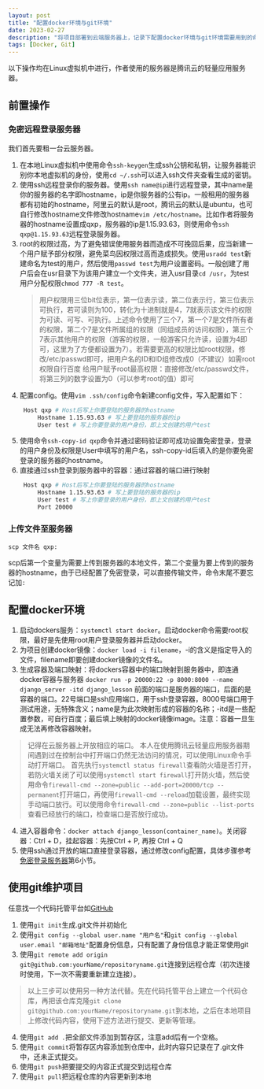```yaml
---
layout: post
title: "配置docker环境与git环境"
date: 2023-02-27 
description: "将项目部署到云端服务器上，记录下配置docker环境与git环境需要用到的命令"
tags: [Docker, Git]
---   
```



以下操作均在Linux虚拟机中进行，作者使用的服务器是腾讯云的轻量应用服务器。


## 前置操作

### 免密远程登录服务器

我们首先要租一台云服务器。
1. 在本地Linux虚拟机中使用命令`ssh-keygen`生成ssh公钥和私钥，让服务器能识别你本地虚拟机的身份，使用`cd ~/.ssh`可以进入ssh文件夹查看生成的密钥。
2. 使用ssh远程登录你的服务器。使用`ssh name@ip`进行远程登录，其中name是你的服务器的名字即hostname，ip是你服务器的公有ip。一般租用的服务器都有初始的hostname，阿里云的默认是root，腾讯云的默认是ubuntu，也可自行修改hostname文件修改hostname`vim /etc/hostname`。比如作者将服务器的hostname设置成qxp，服务器的ip是1.15.93.63，则使用命令`ssh qxp@1.15.93.63`远程登录服务器。
3. root的权限过高，为了避免错误使用服务器而造成不可挽回后果，应当新建一个用户赋予部分权限，避免菜鸟因权限过高而造成损失。使用`usradd test`新建命名为test的用户，然后使用`passwd test`为用户设置密码。一般创建了用户后会在usr目录下为该用户建立一个文件夹，进入usr目录`cd /usr`，为test用户分配权限`chmod 777 -R test`。
   > 用户权限用三位bit位表示，第一位表示读，第二位表示行，第三位表示可执行，若可读则为100，转化为十进制就是4，7就表示该文件的权限为可读、可写、可执行。上述命令使用了三个7，第一个7是文件所有者的权限，第二个7是文件所属组的权限（同组成员的访问权限），第三个7表示其他用户的权限（游客的权限，一般游客只允许读，设置为4即可，这里为了方便都设置为7）。若需要更高的权限比如root权限，修改/etc/passwd即可，把用户名的ID和ID组修改成0（不建议）如需root权限自行百度
   > 给用户赋予root最高权限：直接修改/etc/passwd文件，将第三列的数字设置为0（可以参考root的值）即可
4. 配置config。使用`vim .ssh/config`命令新建config文件，写入配置如下：
   ```bash
    Host qxp # Host后写上你要登陆的服务器的hostname
        Hostname 1.15.93.63 # 写上要登陆的服务器的ip
        User test # 写上你要登录的用户身份，即上文创建的用户test
   ```
5. 使用命令`ssh-copy-id qxp`命令并通过密码验证即可成功设置免密登录，登录的用户身份及权限是User中填写的用户名，ssh-copy-id后填入的是你要免密登录的服务器的hostname。
6. 直接通过ssh登录到服务器中的容器：通过容器的端口进行映射
   ```bash
    Host qxp # Host后写上你要登陆的服务器的hostname
        Hostname 1.15.93.63 # 写上要登陆的服务器的ip
        User test # 写上你要登录的用户身份，即上文创建的用户test
        Port 20000
   ```

### 上传文件至服务器
`scp 文件名 qxp:`

scp后第一个变量为需要上传到服务器的本地文件，第二个变量为要上传到的服务器的hostname，由于已经配置了免密登录，可以直接传输文件，命令末尾不要忘记加`:`

## 配置docker环境

1. 启动dockers服务：`systemctl start docker`。启动docker命令需要root权限，最好是先使用root用户登录服务器并启动docker。
2. 为项目创建docker镜像：`docker load -i filename`，-i的含义是指定导入的文件，filename即要创建docker镜像的文件名。
3. 生成容器及端口映射：将dockers容器中的端口映射到服务器中，即连通docker容器与服务器 `docker run -p 20000:22 -p 8000:8000 --name django_server -itd django_lesson` 前面的端口是服务器的端口，后面的是容器的端口。22号端口是ssh应用端口，用于ssh登录容器，8000号端口用于测试用途，无特殊含义；name是为此次映射形成的容器的名称；-itd是一些配置参数，可自行百度；最后填上映射的docker镜像image。注意：容器一旦生成无法再修改容器映射。
> 记得在云服务器上开放相应的端口。
> 本人在使用腾讯云轻量应用服务器期间遇到过在控制台中打开端口仍然无法访问的情况，可以使用Linux命令手动打开端口。
> 首先执行`systemctl status firewall`查看防火墙是否打开，若防火墙关闭了可以使用`systemctl start firewall`打开防火墙，然后使用命令`firewall-cmd --zone=public --add-port=20000/tcp --permanent`打开端口，再使用`firewall-cmd --reload`加载设置，最终实现手动端口放行。可以使用命令`firewall-cmd --zone=public --list-ports`查看已经放行的端口，检查端口是否放行成功。
4. 进入容器命令：`docker attach django_lesson(container_name)`。关闭容器：Ctrl + D，挂起容器：先按Ctrl + P, 再按 Ctrl + Q
5. 使用ssh通过开放的端口直接登录容器，通过修改config配置，具体步骤参考[免密登录服务器](#免密远程登录服务器)第6小节。

## 使用git维护项目
任意找一个代码托管平台如[GitHub](https://github.com/)
1. 使用`git init`生成.git文件并初始化
2. 使用`git config --global user.name "用户名"`和`git config --global user.email "邮箱地址"`配置身份信息，只有配置了身份信息才能正常使用git
3. 使用`git remote add origin git@github.com:yourName/repositoryname.git`连接到远程仓库（初次连接时使用，下一次不需要重新建立连接）。
> 以上三步可以使用另一种方法代替。先在代码托管平台上建立一个代码仓库，再把该仓库克隆`git clone git@github.com:yourName/repositoryname.git`到本地，之后在本地项目上修改代码内容，使用下述方法进行提交、更新等管理。
4. 使用`git add .`把全部文件添加到暂存区，注意add后有一个空格。
5. 使用`git commit`将暂存区内容添加到仓库中，此时内容只记录在了.git文件中，还未正式提交。
6. 使用`git push`把要提交的内容正式提交到远程仓库
7. 使用`git pull`把远程仓库的内容更新到本地



